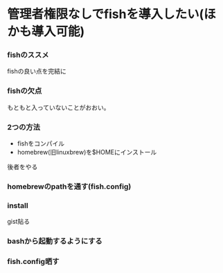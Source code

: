 管理者権限なしでfishを導入したい(ほかも導入可能)
===
### fishのススメ
fishの良い点を完結に

### fishの欠点
もともと入っていないことがおおい。

### 2つの方法
- fishをコンパイル
- homebrew(旧linuxbrew)を$HOMEにインストール

後者をやる

### homebrewのpathを通す(fish.config)

### install
gist貼る

### bashから起動するようにする

### fish.config晒す



